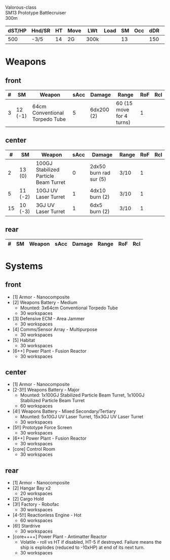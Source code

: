 Valorous-class  
SM13 Prototype Battlecruiser  
300m


| dST/HP | Hnd/SR | HT | Move | LWt | Load | SM | Occ | dDR | Range | Cost |
|--------|--------|----|------|-----|------|----|-----|-----|-------|------|
|500|-3/5|14|2G|300k|  |13|  |150|  |$96.82B|


Weapons
===


front
---
| # | SM | Weapon | sAcc | Damage | Range | RoF | Rcl |
|---|----|--------|------|--------|-------|-----|-----|
|3|12 (-1)|64cm Conventional Torpedo Tube|5|6dx200 (2)|60 (15 move for 4 turns)|1||


center
---
| # | SM | Weapon | sAcc | Damage | Range | RoF | Rcl |
|---|----|--------|------|--------|-------|-----|-----|
|2|13 (0)|100GJ Stabilized Particle Beam Turret|0|2dx50 burn rad sur (5)|3/10|1||
|5|11 (-2)|10GJ UV Laser Turret|1|4dx10 burn (2)|3/10|1||
|15|10 (-3)|3GJ UV Laser Turret|1|6dx5 burn (2)|3/10|1||


rear
---
| # | SM | Weapon | sAcc | Damage | Range | RoF | Rcl |
|---|----|--------|------|--------|-------|-----|-----|


Systems
===


front
---
* [1] Armor - Nanocomposite
* [2] Weapons Battery - Medium
	 - Mounted: 3x64cm Conventional Torpedo Tube
	 - 30 workspaces
* [3] Defensive ECM - Area Jammer
	 - 30 workspaces
* [4] Comms/Sensor Array - Multipurpose
	 - 30 workspaces
* [5] Habitat
	 - 30 workspaces
* [6++] Power Plant - Fusion Reactor
	 - 30 workspaces


center
---
* [1] Armor - Nanocomposite
* [2-3!!] Weapons Battery - Major
	 - Mounted: 1x100GJ Stabilized Particle Beam Turret, 1x100GJ Stabilized Particle Beam Turret
	 - 60 workspaces
* [4!] Weapons Battery - Mixed Secondary/Tertiary
	 - Mounted: 5x10GJ UV Laser Turret, 15x3GJ UV Laser Turret
	 - 30 workspaces
* [5!!] Prototype Force Screen
	 - 30 workspaces
* [6++] Power Plant - Fusion Reactor
	 - 30 workspaces
* [core] Control Room
	 - 30 workspaces


rear
---
* [1] Armor - Nanocomposite
* [2] Hangar Bay x2
	 - 20 workspaces
* [2] Cargo Hold
* [3!] Factory - Robofac
	 - 30 workspaces
* [4-5!!] Reactionless Engine - Hot
	 - 60 workspaces
* [6!] Stardrive
	 - 30 workspaces
* [core++++] Power Plant - Antimatter Reactor
	 - Volatile - roll vs HT if disabled, HT-5 if                             destroyed. Failure means the ship is explodes                             (reduced to -10xHP) at end of its next turn.
	 - 30 workspaces
